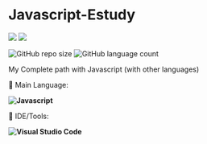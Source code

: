 # Javascript-Estudy

<p align="left">

  <a href="https://www.linkedin.com/in/vin%C3%ADcius-valle-beraldo-9b85a2208/" alt="Linkedin">
  <img src="https://img.shields.io/badge/-Linkedin-0e76a8?style=flat-square&logo=Linkedin&logoColor=white&link=" /></a>

  <a href="https://www.instagram.com/marquis_cthulhu_styles/" alt="Instagram">
  <img src="https://img.shields.io/badge/-Instagram-DF0174?style=flat-square&labelColor=DF0174&logo=instagram&logoColor=white&link=LINK-DO-SEU-INSTAGRAM"/></a>
</p>  

![GitHub repo size](https://img.shields.io/github/repo-size/MrFahrenhei/Javascript-Estudy?style=for-the-badge)
![GitHub language count](https://img.shields.io/github/languages/count/MrFahrenhei/Javascript-Estudy?style=for-the-badge)

My Complete path with Javascript (with other languages)

<p align="left">
  🦄 Main Language: <strong> 
  
  ![Javascript](https://img.shields.io/badge/Javascript-ED8B00?style=for-the-badge&logo=javascript&logoColor=white) 
    
  </strong>
</p>

<p align="left">
  💼 IDE/Tools: <strong>
  
  ![Visual Studio Code](https://img.shields.io/badge/-Visual%20Studio%20Code-333333?style=for-the-badge&logo=visual-studio-code&logoColor=007ACC)
  
  </strong>
</p>
